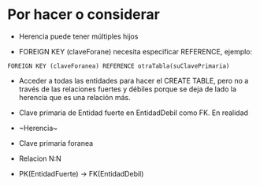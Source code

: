 # Por hacer o considerar

- Herencia puede tener múltiples hijos

- FOREIGN KEY (claveForane) necesita especificar REFERENCE, ejemplo:

```
FOREIGN KEY (claveForanea) REFERENCE otraTabla(suClavePrimaria)
```

- Acceder a todas las entidades para hacer el CREATE TABLE, pero no a través de
  las relaciones fuertes y débiles porque se deja de lado la herencia que es una
  relación más.

- Clave primaria de Entidad fuerte en EntidadDebil como FK. En realidad

- ~Herencia~

- Clave primaria foranea

- Relacion N:N

- PK(EntidadFuerte) -> FK(EntidadDebil)
